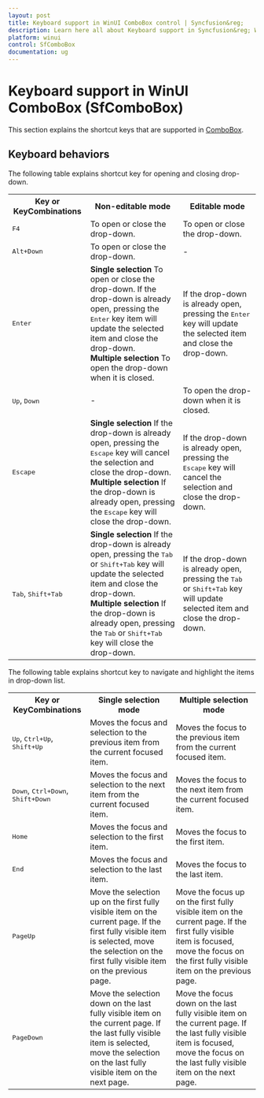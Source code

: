 ```yaml
---
layout: post
title: Keyboard support in WinUI ComboBox control | Syncfusion&reg;
description: Learn here all about Keyboard support in Syncfusion&reg; WinUI ComboBox (multi-select ComboBox) control and more.
platform: winui
control: SfComboBox
documentation: ug
---
```


# Keyboard support in WinUI ComboBox (SfComboBox)

This section explains the shortcut keys that are supported in [ComboBox](https://help.syncfusion.com/cr/winui/Syncfusion.UI.Xaml.Editors.SfComboBox.html). 

## Keyboard behaviors

The following table explains shortcut key for opening and closing drop-down.

<table>
<tr>
<th>
Key or KeyCombinations
</th>
<th>
Non-editable mode
</th>
<th>
Editable mode
</th>
</tr>
<tr>
<td>
<kbd>F4</kbd>
</td>
<td>
To open or close the drop-down.
</td>
<td>
To open or close the drop-down.
</td>
</tr>
<tr>
<td>
<kbd>Alt+Down</kbd>
</td>
<td>
To open or close the drop-down.
</td>
<td>
-
</td>
</tr>
<tr>
<td>
<kbd>Enter</kbd>
</td>
<td>
<b>Single selection</b> To open or close the drop-down. If the drop-down is already open, pressing the <kbd>Enter</kbd> key item will update the selected item and close the drop-down.
<br />
<b>Multiple selection</b> To open the drop-down when it is closed.
</td>
<td>
If the drop-down is already open, pressing the <kbd>Enter</kbd> key will update the selected item and close the drop-down.
</td>
</tr>
<tr>
<td>
<kbd>Up</kbd>, <kbd>Down</kbd>
</td>
<td>
-
</td>
<td>
To open the drop-down when it is closed.
</td>
</tr>
<tr>
<td>
<kbd>Escape</kbd>
</td>
<td>
<b>Single selection</b> If the drop-down is already open, pressing the <kbd>Escape</kbd> key will cancel the selection and close the drop-down.
<br />
<b>Multiple selection</b> If the drop-down is already open, pressing the <kbd>Escape</kbd> key will close the drop-down.
</td>
<td>
If the drop-down is already open, pressing the <kbd>Escape</kbd> key will cancel the selection and close the drop-down.
</td>
</tr>
<tr>
<td>
<kbd>Tab</kbd>, <kbd>Shift+Tab</kbd>
</td>
<td>
<b>Single selection</b> If the drop-down is already open, pressing the <kbd>Tab</kbd> or <kbd>Shift+Tab</kbd> key will update the selected item and close the drop-down. 
<br />
<b>Multiple selection</b> If the drop-down is already open, pressing the <kbd>Tab</kbd> or <kbd>Shift+Tab</kbd> key will close the drop-down.
</td>
<td>
If the drop-down is already open, pressing the <kbd>Tab</kbd> or <kbd>Shift+Tab</kbd> key will update selected item and close the drop-down.
</td>
</tr>
</table>

The following table explains shortcut key to navigate and highlight the items in drop-down list.

<table>
<tr>
<th>
Key or KeyCombinations
</th>
<th>
Single selection mode
</th>
<th>
Multiple selection mode
</th>
</tr>
<tr>
<td>
<kbd>Up</kbd>, <kbd>Ctrl+Up</kbd>, <kbd>Shift+Up</kbd>
</td>
<td>
Moves the focus and selection to the previous item from the current focused item.
</td>
<td>
Moves the focus to the previous item from the current focused item.
</td>
</tr>
<tr>
<td>
<kbd>Down</kbd>, <kbd>Ctrl+Down</kbd>, <kbd>Shift+Down</kbd>
</td>
<td>
Moves the focus and selection to the next item from the current focused item.
</td>
<td>
Moves the focus to the next item from the current focused item.
</td>
</tr>
<tr>
<td>
<kbd>Home</kbd>
</td>
<td>
Moves the focus and selection to the first item.
</td>
<td>
Moves the focus to the first item.
</td>
</tr>
<tr>
<td>
<kbd>End</kbd>
</td>
<td>
Moves the focus and selection to the last item.
</td>
<td>
Moves the focus to the last item.
</td>
</tr>
<tr>
<td>
<kbd>PageUp</kbd>
</td>
<td>
Move the selection up on the first fully visible item on the current page. If the first fully visible item is selected, move the selection on the first fully visible item on the previous page. 
</td>
<td>
Move the focus up on the first fully visible item on the current page. If the first fully visible item is focused, move the focus on the first fully visible item on the previous page. 
</td>
</tr>
<tr>
<td>
<kbd>PageDown</kbd>
</td>
<td>
Move the selection down on the last fully visible item on the current page. If the last fully visible item is selected, move the selection on the last fully visible item on the next page.
</td>
<td>
Move the focus down on the last fully visible item on the current page. If the last fully visible item is focused, move the focus on the last fully visible item on the next page.
</td>
</tr>
</table>